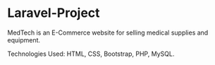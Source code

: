 # Laravel-Project

MedTech is an E-Commerce website for selling medical
supplies and equipment.

Technologies Used: HTML, CSS, Bootstrap, PHP, MySQL.
